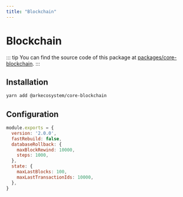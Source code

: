 ```yaml
---
title: "Blockchain"
---
```


# Blockchain

::: tip
You can find the source code of this package at [packages/core-blockchain](https://github.com/ArkEcosystem/core/tree/develop/packages/core-blockchain).
:::

## Installation

```bash
yarn add @arkecosystem/core-blockchain
```

## Configuration

```js
module.exports = {
  version: '2.0.0',
  fastRebuild: false,
  databaseRollback: {
    maxBlockRewind: 10000,
    steps: 1000,
  },
  state: {
    maxLastBlocks: 100,
    maxLastTransactionIds: 10000,
  },
}
```
